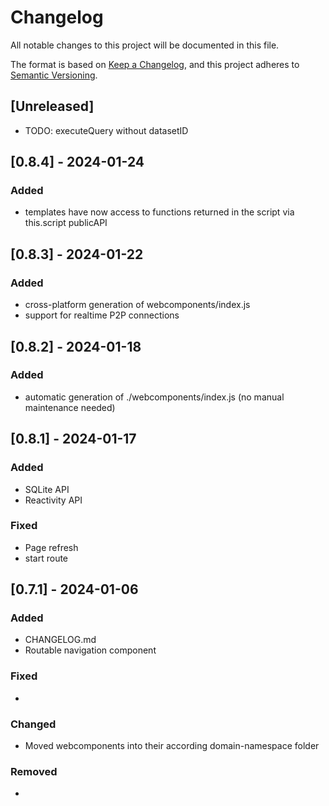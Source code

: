 # Changelog

All notable changes to this project will be documented in this file.

The format is based on [Keep a Changelog](https://keepachangelog.com/en/1.0.0/),
and this project adheres to [Semantic Versioning](https://semver.org/spec/v2.0.0.html).

## [Unreleased]

- TODO: executeQuery without datasetID

## [0.8.4] - 2024-01-24

### Added

- templates have now access to functions returned in the script via this.script publicAPI

## [0.8.3] - 2024-01-22

### Added

- cross-platform generation of webcomponents/index.js
- support for realtime P2P connections

## [0.8.2] - 2024-01-18

### Added

- automatic generation of ./webcomponents/index.js (no manual maintenance needed)

## [0.8.1] - 2024-01-17

### Added

- SQLite API
- Reactivity API

### Fixed

- Page refresh
- start route

## [0.7.1] - 2024-01-06

### Added

- CHANGELOG.md
- Routable navigation component

### Fixed

- 

### Changed

- Moved webcomponents into their according domain-namespace folder

### Removed

- 
